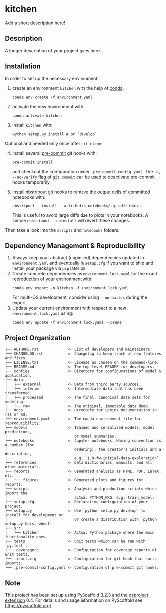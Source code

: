 # kitchen

Add a short description here!

## Description

A longer description of your project goes here...

## Installation

In order to set up the necessary environment:

1. create an environment `kitchen` with the help of [conda],
   ```
   conda env create -f environment.yaml
   ```
2. activate the new environment with
   ```
   conda activate kitchen
   ```
3. install `kitchen` with:
   ```
   python setup.py install # or `develop`
   ```

Optional and needed only once after `git clone`:

4. install several [pre-commit] git hooks with:
   ```
   pre-commit install
   ```
   and checkout the configuration under `.pre-commit-config.yaml`.
   The `-n, --no-verify` flag of `git commit` can be used to deactivate pre-commit hooks temporarily.

5. install [nbstripout] git hooks to remove the output cells of committed notebooks with:
   ```
   nbstripout --install --attributes notebooks/.gitattributes
   ```
   This is useful to avoid large diffs due to plots in your notebooks.
   A simple `nbstripout --uninstall` will revert these changes.


Then take a look into the `scripts` and `notebooks` folders.

## Dependency Management & Reproducibility

1. Always keep your abstract (unpinned) dependencies updated in `environment.yaml` and eventually
   in `setup.cfg` if you want to ship and install your package via `pip` later on.
2. Create concrete dependencies as `environment.lock.yaml` for the exact reproduction of your
   environment with:
   ```
   conda env export -n kitchen -f environment.lock.yaml
   ```
   For multi-OS development, consider using `--no-builds` during the export.
3. Update your current environment with respect to a new `environment.lock.yaml` using:
   ```
   conda env update -f environment.lock.yaml --prune
   ```
## Project Organization

```
├── AUTHORS.rst             <- List of developers and maintainers.
├── CHANGELOG.rst           <- Changelog to keep track of new features and fixes.
├── LICENSE.txt             <- License as chosen on the command-line.
├── README.md               <- The top-level README for developers.
├── configs                 <- Directory for configurations of model & application.
├── data
│   ├── external            <- Data from third party sources.
│   ├── interim             <- Intermediate data that has been transformed.
│   ├── processed           <- The final, canonical data sets for modeling.
│   └── raw                 <- The original, immutable data dump.
├── docs                    <- Directory for Sphinx documentation in rst or md.
├── environment.yaml        <- The conda environment file for reproducibility.
├── models                  <- Trained and serialized models, model predictions,
│                              or model summaries.
├── notebooks               <- Jupyter notebooks. Naming convention is a number (for
│                              ordering), the creator's initials and a description,
│                              e.g. `1.0-fw-initial-data-exploration`.
├── references              <- Data dictionaries, manuals, and all other materials.
├── reports                 <- Generated analysis as HTML, PDF, LaTeX, etc.
│   └── figures             <- Generated plots and figures for reports.
├── scripts                 <- Analysis and production scripts which import the
│                              actual PYTHON_PKG, e.g. train_model.
├── setup.cfg               <- Declarative configuration of your project.
├── setup.py                <- Use `python setup.py develop` to install for development or
|                              or create a distribution with `python setup.py bdist_wheel`.
├── src
│   └── kitchen             <- Actual Python package where the main functionality goes.
├── tests                   <- Unit tests which can be run with `py.test`.
├── .coveragerc             <- Configuration for coverage reports of unit tests.
├── .isort.cfg              <- Configuration for git hook that sorts imports.
└── .pre-commit-config.yaml <- Configuration of pre-commit git hooks.
```

## Note

This project has been set up using PyScaffold 3.2.3 and the [dsproject extension] 0.4.
For details and usage information on PyScaffold see https://pyscaffold.org/.

[conda]: https://docs.conda.io/
[pre-commit]: https://pre-commit.com/
[Jupyter]: https://jupyter.org/
[nbstripout]: https://github.com/kynan/nbstripout
[Google style]: http://google.github.io/styleguide/pyguide.html#38-comments-and-docstrings
[dsproject extension]: https://github.com/pyscaffold/pyscaffoldext-dsproject

